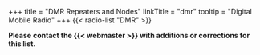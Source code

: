 +++
title = "DMR Repeaters and Nodes"
linkTitle = "dmr"
tooltip = "Digital Mobile Radio"
+++
{{< radio-list "DMR" >}}

<span class="genericon genericon-warning"></span>
**Please contact the {{< webmaster >}} with additions or corrections for
this list.**
